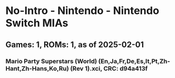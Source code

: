 # No-Intro - Nintendo - Nintendo Switch MIAs
## Games: 1, ROMs: 1, as of 2025-02-01
### Mario Party Superstars (World) (En,Ja,Fr,De,Es,It,Pt,Zh-Hant,Zh-Hans,Ko,Ru) (Rev 1).xci, CRC: d94a413f
